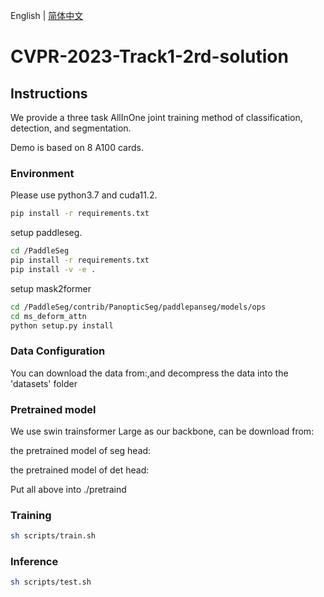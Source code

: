 English | [简体中文](README_ch.md)

# CVPR-2023-Track1-2rd-solution

## Instructions

We provide a three task  AllInOne joint training method of classification, detection, and segmentation.

Demo is based on 8 A100 cards.

### Environment

Please use python3.7 and cuda11.2. 

```bash
pip install -r requirements.txt
```

setup paddleseg.
```bash
cd /PaddleSeg
pip install -r requirements.txt
pip install -v -e .
```

setup mask2former
```bash
cd /PaddleSeg/contrib/PanopticSeg/paddlepanseg/models/ops
cd ms_deform_attn
python setup.py install
```
### Data Configuration

You can download the data from:,and decompress the data into the 'datasets' folder 


### Pretrained model

We use swin trainsformer Large as our backbone, can be download from:

the pretrained model of seg head:

the pretrained model of det head:

Put all above into ./pretraind

### Training


```bash
sh scripts/train.sh
```

### Inference


```bash
sh scripts/test.sh
```
